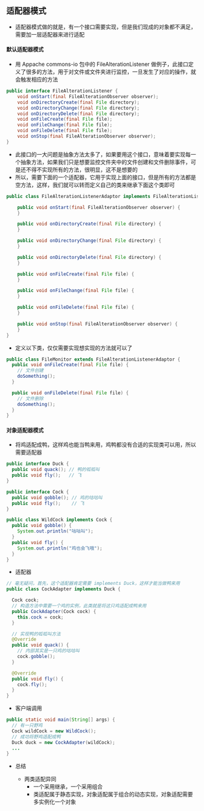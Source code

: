 ## 适配器模式

- 适配器模式做的就是，有一个接口需要实现，但是我们现成的对象都不满足，需要加一层适配器来进行适配



#### 默认适配器模式

- 用 Appache commons-io 包中的 FileAlterationListener 做例子，此接口定义了很多的方法，用于对文件或文件夹进行监控，一旦发生了对应的操作，就会触发相应的方法

```java
public interface FileAlterationListener {
    void onStart(final FileAlterationObserver observer);
    void onDirectoryCreate(final File directory);
    void onDirectoryChange(final File directory);
    void onDirectoryDelete(final File directory);
    void onFileCreate(final File file);
    void onFileChange(final File file);
    void onFileDelete(final File file);
    void onStop(final FileAlterationObserver observer);
}
```

- 此接口的一大问题是抽象方法太多了，如果要用这个接口，意味着要实现每一个抽象方法，如果我们只是想要监控文件夹中的文件创建和文件删除事件，可是还不得不实现所有的方法，很明显，这不是想要的
- 所以，需要下面的一个适配器，它用于实现上面的接口，但是所有的方法都是空方法，这样，我们就可以转而定义自己的类来继承下面这个类即可

```java
public class FileAlterationListenerAdaptor implements FileAlterationListener {

    public void onStart(final FileAlterationObserver observer) {
    }

    public void onDirectoryCreate(final File directory) {
    }

    public void onDirectoryChange(final File directory) {
    }

    public void onDirectoryDelete(final File directory) {
    }

    public void onFileCreate(final File file) {
    }

    public void onFileChange(final File file) {
    }

    public void onFileDelete(final File file) {
    }

    public void onStop(final FileAlterationObserver observer) {
    }
}
```

- 定义以下类，仅仅需要实现想实现的方法就可以了

```java
public class FileMonitor extends FileAlterationListenerAdaptor {
  public void onFileCreate(final File file) {
    // 文件创建
    doSomething();
  }

  public void onFileDelete(final File file) {
    // 文件删除
    doSomething();
  }
}
```



#### 对象适配器模式

- 将鸡适配成鸭，这样鸡也能当鸭来用，鸡鸭都没有合适的实现类可以用，所以需要适配器

```java
public interface Duck {
  public void quack(); // 鸭的呱呱叫
  public void fly();   // 飞
}

public interface Cock {
  public void gobble(); // 鸡的咕咕叫
  public void fly();    // 飞
}

public class WildCock implements Cock {
  public void gobble() {
    System.out.println("咕咕叫");
  }
  public void fly() {
    System.out.println("鸡也会飞哦");
  }
}
```

- 适配器

```java
// 毫无疑问，首先，这个适配器肯定需要 implements Duck，这样才能当做鸭来用
public class CockAdapter implements Duck {

  Cock cock;
  // 构造方法中需要一个鸡的实例，此类就是将这只鸡适配成鸭来用
  public CockAdapter(Cock cock) {
    this.cock = cock;
  }

  // 实现鸭的呱呱叫方法
  @Override
  public void quack() {
    // 内部其实是一只鸡的咕咕叫
    cock.gobble();
  }

  @Override
  public void fly() {
    cock.fly();
  }
}
```

- 客户端调用

```java
public static void main(String[] args) {
  // 有一只野鸡
  Cock wildCock = new WildCock();
  // 成功将野鸡适配成鸭
  Duck duck = new CockAdapter(wildCock);
  ...
}
```

- 总结

  - 两类适配异同
    - 一个采用继承，一个采用组合
    -  类适配属于静态实现，对象适配属于组合的动态实现，对象适配需要多实例化一个对象